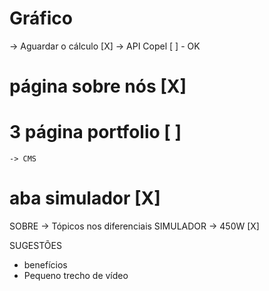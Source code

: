 
# Gráfico
-> Aguardar o cálculo [X]
-> API Copel [ ] - OK 

# página sobre nós [X]

# 3 página portfolio [ ]
    -> CMS

# aba simulador [X]


SOBRE -> Tópicos nos diferenciais
SIMULADOR -> 450W [X]

SUGESTÕES
- benefícios
- Pequeno trecho de vídeo